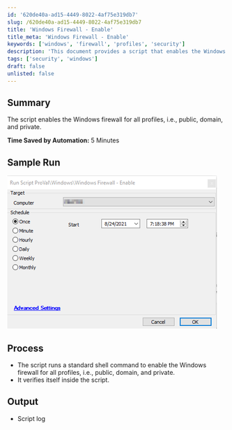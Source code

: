 ```yaml
---
id: '620de40a-ad15-4449-8022-4af75e319db7'
slug: /620de40a-ad15-4449-8022-4af75e319db7
title: 'Windows Firewall - Enable'
title_meta: 'Windows Firewall - Enable'
keywords: ['windows', 'firewall', 'profiles', 'security']
description: 'This document provides a script that enables the Windows firewall for all profiles, including public, domain, and private. It outlines the process, expected output, and time saved by automation, enhancing system security efficiently.'
tags: ['security', 'windows']
draft: false
unlisted: false
---
```


## Summary

The script enables the Windows firewall for all profiles, i.e., public, domain, and private.

**Time Saved by Automation:** 5 Minutes

## Sample Run

![Sample Run](../../../static/img/Windows-Firewall---Enable/image_1.png)

## Process

- The script runs a standard shell command to enable the Windows firewall for all profiles, i.e., public, domain, and private.
- It verifies itself inside the script.

## Output

- Script log


